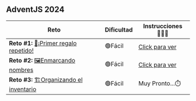 ## AdventJS 2024

| Reto                                                                                   | Dificultad | Instrucciones👨🏻‍💻                             |
| -------------------------------------------------------------------------------------- | ---------- | ------------------------------------------- |
| **Reto #1:** [ 🎁¡Primer regalo repetido!](https://adventjs.dev/es/challenges/2024/1)  | 🟢Fácil    | [Click para ver](./reto-1/instrucciones.md) |
| **Reto #2:** [ 🖼️Enmarcando nombres](https://adventjs.dev/es/challenges/2024/2)        | 🟢Fácil    | [Click para ver](./reto-2/instrucciones.md) |
| **Reto #3:** [ 🏗️Organizando el inventario](https://adventjs.dev/es/challenges/2024/3) | 🟢Fácil    | Muy Pronto...⏱️                             |
